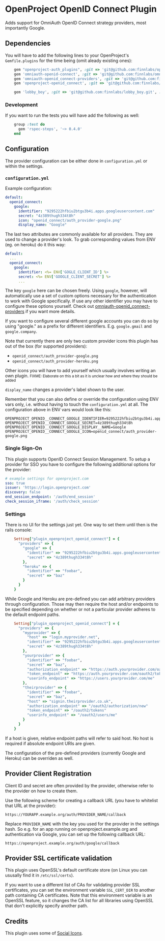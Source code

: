 # OpenProject OpenID Connect Plugin

Adds support for OmniAuth OpenID Connect strategy providers, most importantly Google.

## Dependencies

You will have to add the following lines to your OpenProject's `Gemfile.plugins` for the time being (omit aleady existing ones):
```ruby
    gem "openproject-auth_plugins", :git => 'git@github.com:finnlabs/openproject-auth_plugins', :branch => 'dev'
    gem 'omniauth-openid-connect', :git => 'git@github.com:finnlabs/omniauth-openid-connect.git', :branch => 'dev'
    gem 'omniauth-openid_connect-providers', :git => 'git@github.com:finnlabs/omniauth-openid_connect-providers.git', :branch => 'dev'
    gem 'openproject-openid_connect', :git => 'git@github.com:finnlabs/openproject-openid_connect.git', :branch => 'dev'

    gem 'lobby_boy', :git => 'git@github.com:finnlabs/lobby_boy.git', :branch => 'dev'
```

### Development

If you want to run the tests you will have add the following as well:
```ruby
    group :test do
  	  gem 'rspec-steps', '~> 0.4.0'
  	end
```

## Configuration

The provider configuration can be either done in `configuration.yml` or within the settings.

### `configuration.yml`

Example configuration:
```yaml
default:
  openid_connect:
    google:
      identifier: "9295222hfbiu2btgu3b4i.apps.googleusercontent.com"
      secret: "4z389thugh334t8h"
      icon: "openid_connect/auth_provider-google.png"
      display_name: "Google"
```
The last two attributes are commonly available for all providers. They are used to change a provider's look.
To grab corresponding values from ENV (eg. on heroku) do it this way:
```yaml
default:
  ...
  openid_connect:
    google:
      identifier: <%= ENV['GOGLE_CLIENT_ID'] %>
      secret: <%= ENV['GOOGLE_CLIENT_SECRET'] %>
      ...
```

The key `google` here can be chosen freely. Using `google`, however, will automatically use
a set of custom options necessary for the authentication to work with Google specifically.
If use any other identifier you may have to configure these options yourself.
Check out [omniauth-openid_connect-providers](https://github.com/finnlabs/omniauth-openid_connect-providers/tree/dev/lib/omniauth/openid_connect) if you want more details.

If you want to configure several different google accounts you can do so by using "google." as a
prefix for different identifiers. E.g. `google.gmail` and `google.company`.

Note that currently there are only two custom provider icons this plugin has out of the box (for supported providers):

* `openid_connect/auth_provider-google.png`
* `openid_connect/auth_provider-heroku.png`

Other icons you will have to add yourself which usually involves writing an own plugin.
<small>FIXME: Elaborate on this a bit as it is unclear how and where they should be added</small>

`display_name` changes a provider's label shown to the user.

Remember that you can also define or override the configuration using ENV vars only, i.e. without
having to touch the `configuration.yml` at all.
The configuration above in ENV vars would look like this:

```
OPENPROJECT_OPENID__CONNECT_GOOGLE_IDENTIFIER=9295222hfbiu2btgu3b4i.apps.googleusercontent.com
OPENPROJECT_OPENID__CONNECT_GOOGLE_SECRET=4z389thugh334t8h
OPENPROJECT_OPENID__CONNECT_GOOGLE_DISPLAY__NAME=Google
OPENPROJECT_OPENID__CONNECT_GOOGLE_ICON=openid_connect/auth_provider-google.png
```

### Single Sign-On

This plugin supports OpenID Connect Session Management. To setup a provider for SSO
you have to configure the following additional options for the provider:

```yaml
# example settings for openproject.com
sso: true
issuer: 'https://login.openproject.com'
discovery: false
end_session_endpoint: '/auth/end_session'
check_session_iframe: '/auth/check_session'
```

### Settings

There is no UI for the settings just yet. One way to set them until then is the rails console:
```ruby
    Setting["plugin_openproject_openid_connect"] = {
      "providers" => {
        "google" => {
          "identifier" => "9295222hfbiu2btgu3b4i.apps.googleusercontent.com",
          "secret" => "4z389thugh334t8h"
        },
        "heroku" => {
          "identifier" => "foobar",
          "secret" => "baz"
        }
      }
    }
```

While Google and Heroku are pre-defined you can add arbitrary providers through configuration.
Those may then require the host and/or endpoints to be specified depending on whether or not a particular provider adheres to the default endpoint paths.
```ruby
    Setting["plugin_openproject_openid_connect"] = {
      "providers" => {
        "myprovider" => {
          "host" => "login.myprovider.net",
          "identifier" => "9295222hfbiu2btgu3b4i.apps.googleusercontent.com",
          "secret" => "4z389thugh334t8h"
        },
        "yourprovider" => {
          "identifier" => "foobar",
          "secret" => "baz",
          "authorization_endpoint" => "https://auth.yourprovider.com/oauth2/authorize"
  		  "token_endpoint" => "https://auth.yourprovider.com/oauth2/token?api-version=1.0"
  		  "userinfo_endpoint" => "https://users.yourprovider.com/me"
        },
        "theirprovider" => {
          "identifier" => "foobar",
          "secret" => "baz",
          "host" => "signin.theirprovider.co.uk",
          "authorization_endpoint" => "/oauth2/authorization/new"
  		  "token_endpoint" => "/oauth2/tokens"
  		  "userinfo_endpoint" => "/oauth2/users/me"
        }
      }
    }
```

If a host is given, relative endpoint paths will refer to said host.
No host is required if absolute endpoint URIs are given.

The configuration of the pre-defined providers (currently Google and Heroku) can be overriden as well.

## Provider Client Registration

Client ID and secret are often provided by the provider, otherwise refer to the provider on how to create them.

Use the following scheme for creating a callback URL (you have to whitelist that URL at the provider):

    https://YOURAPP.example.org/auth/PROVIDER_NAME/callback

Replace `PROVIDER_NAME` with the key you used for the provider in the settings hash. So e.g. for an app running on openproject.example.org and authentication via Google, you can set up the following callback URL:

    https://openproject.example.org/auth/google/callback

## Provider SSL certificate validation

This plugin uses OpenSSL's default certificate store (on Linux you can ususally find it in `/etc/ssl/certs`).

If you want to use a different list of CAs for validating provider SSL certificates, you can set the environment variable `SSL_CERT_DIR` to another path containing CA certificates. Note that this environment variable is an OpenSSL feature, so it changes the CA list for all libraries using OpenSSL that don't explicitly specify another path.

## Credits

This plugin uses some of [Social Icons](https://github.com/yukoff/social-icons).

